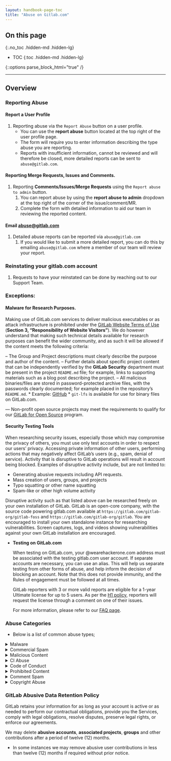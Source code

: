 ```yaml
---
layout: handbook-page-toc
title: "Abuse on Gitlab.com"
---
```


<link rel="stylesheet" type="text/css" href="/stylesheets/biztech.css" />

## On this page
{:.no_toc .hidden-md .hidden-lg}

- TOC
{:toc .hidden-md .hidden-lg}

{::options parse_block_html="true" /}

----
## Overview

### Reporting Abuse

#### Report a User Profile 

1. Reporting abuse via the `Report Abuse` button on a user profile. 
   * You can use the **report abuse** button located at the top right of the user profile page.
   * The form will require you to enter information describing the type abuse you are reporting. 
   * Reports with insufficient information, cannot be reviewed and will therefore be closed, more detailed reports can be sent to `abuse@gitlab.com`.

#### Reporting Merge Requests, Issues and Comments.

1. Reporting **Comments/Issues/Merge Requests** using the `Report abuse to admin` button. 
   1.  You can report abuse by using the **report abuse to admin** dropdown at the top right of the corner of the issue/comment/MR. 
   1.  Complete the form with detailed information to aid our team in reviewing the reported content.


#### Email abuse@gitlab.com 

1.  Detailed abuse reports can be reported via `abuse@gitlab.com` 
    1.  If you would like to submit a more detailed report, you can do this by emailing `abuse@gitlab.com` where a member of our team will review your report. 

### Reinstating your gitlab.com account

1.  Requests to have your reinstated can be done by reaching out to our Support Team.

### Exceptions:

#### Malware for Research Purposes.

Making use of GitLab.com services to deliver malicious executables or as attack infrastructure is prohibited under the [GitLab Website Terms of Use](https://about.gitlab.com/terms/) (**Section 3, “Responsibility of Website Visitors”**).
We do however understand that making such technical details available for research purposes can benefit the wider community, and as such it will be allowed if the content meets the following criteria:
  
  – The Group and Project descriptions must clearly describe the purpose and author of the content.
  – Further details about specific project content that can be independently verified by the **GitLab Security** department must be
  present in the project `README.md` file; for example, links to supporting materials such as a blog post describing the project.
  – All malicious binaries/files are stored in password-protected archive files, with the passwords clearly documented; for example
  placed in the repository’s `README.md`.
     * Example: [GitHub](https://github.com/ytisf/theZoo)
     * `git-lfs` is available for use for binary files on GitLab.com.

— Non-profit open source projects may meet the requirements to qualify for our [GitLab for Open Source](https://about.gitlab.com/solutions/open-source/partners/) program.

#### Security Testing Tools

When researching security issues, especially those which may compromise the privacy of others, you must use only test accounts in order to respect our users’ privacy. Accessing private information of other users, performing actions that may negatively affect GitLab’s users (e.g., spam, denial of service). Activity that is disruptive to GitLab operations will result in account being blocked. Examples of disruptive activity include, but are not limited to:

- Generating abusive requests including API requests.
- Mass creation of users, groups, and projects
- Typo squatting or other name squatting
- Spam-like or other high volume activity

Disruptive activity such as that listed above can be researched freely on your own installation of GitLab. GitLab is an open-core company, with the source code powering gitlab.com available at `https://gitlab.com/gitlab-org/gitlab-foss` and `https://gitlab.com/gitlab-org/gitlab`. You are encouraged to install your own standalone instance for researching vulnerabilities. Screen captures, logs, and videos showing vulnerabilities against your own GitLab installation are encouraged.

* **Testing on GitLab.com**

  When testing on GitLab.com, your @wearehackerone.com address must be associated with the testing gitlab.com user account. If
  separate accounts are necessary, you can use an alias. This will help us separate testing from other forms of abuse, and help
  inform the decision of blocking an account. Note that this does not provide immunity, and the Rules of engagement must be followed
  at all times.
  
  GitLab reporters with 3 or more valid reports are eligible for a 1-year Ultimate license for up to 5 users. As per the 
  [H1 policy](https://gitlab.com/gitlab-com/gl-security/hackerone/configuration/-/blob/master/program-policy.md#gitlab-ultimate-license), reporters will request the license through a comment on one of their issues. 

  For more information, please refer to our [FAQ page](https://about.gitlab.com/handbook/security/security-operations/trustandsafety/FAQ.html#security-testing).

### Abuse Categories

* Below is a list of common abuse types;

<details>
<summary markdown="span">Malware</summary>

- Defined as software that is designed and distributed with the intention of causing damage to a computer, server, client, or computer network.

</details>

<details>
<summary markdown="span">Commercial Spam</summary>

- An account that has been created for the purpose of distributing spam in the form of advertising a product, service, item etc.

</details>
<details>
<summary markdown="span">Malicious Content</summary>
- An account that has been created for the purpose of distributing fraudulent, illegal, pirated or deceptive content.

  - Webpage Spam,
  - Phishing Pages
  - Pages that contain Obscene or Harmful content
  - Harmful or malicious downloads
  - Tools/Scripts used to perform cryptomining on gitlab.com and other platforms.
</details>

<details>
<summary markdown="span">CI Abuse</summary>
Making use of CI Runners for any other purpose than what it is intended for. Examples include, but are not limited to:
  - Cryptocurrency Mining using CI
  - Network Abuse (Denial of Service, Scraping, etc.)
</details>
<details>
<summary markdown="span">Code of Conduct</summary>

In the interest of fostering an open and welcoming environment, we as contributors and maintainers pledge to making participation in our project and our community a harassment-free experience for everyone, regardless of age, body size, disability, ethnicity, sex characteristics, gender identity and expression, level of experience, education, socio-economic status, nationality, personal appearance, race, religion, or sexual identity and orientation.

* Examples of behavior that contributes to creating a positive environment include:

  - Using welcoming and inclusive language.
  - Being respectful of differing viewpoints and experiences.
  - Gracefully accepting constructive criticism.
  - Focusing on what is best for the community.
  - Showing empathy towards other community members.

* Examples of unacceptable behavior by participants include:

  - The use of sexualized language or imagery and unwelcome sexual attention or advances.
  - Trolling, insulting/derogatory comments, and personal or political attacks.
  - Public or private harassment.
  - Publishing others' private information, such as a physical or electronic address, without explicit permission.
  - Other conduct which could reasonably be considered inappropriate in a professional setting.
</details>
<details>
<summary markdown="span">Prohibited Content</summary>
Distributing harmful or offensive content that is defamatory, obscene, abusive, an invasion of privacy (Personally Identifiable Information/PII) or harassing.
  - Reports of Child Sexual Abuse Material (CSAM) please notify [INHOPE](https://www.inhope.org/EN) via the [Report it!](https://www.inhope.org/EN#hotlineReferral) option (follow the steps outlined on the site to submit a report).
</details>
<details>
<summary markdown="span">Comment Spam</summary>
There are various types of Comment spam but is not limited to:

1.  Spammy URL(s)
1.  Advertising
1.  Harmful attachments
1.  Harmful Links
1.  The use of sexualized language or imagery and unwelcome sexual attention or advances.
1.  Trolling, insulting/derogatory comments, and personal or political attacks.
1.  Public or private harassment.
1.  Publishing others' private information, such as a physical or electronic address, without explicit permission.
1.  Other conduct which could reasonably be considered inappropriate in a professional setting.
</details>
<details>
<summary markdown="span">Copyright Abuse</summary>

* URL redirects to popular events.
* Copyright content of which the account holder does not hold the rights to distribute.

</details>

### GitLab Abusive Data Retention Policy

GitLab retains your information for as long as your account is active or as needed to perform our contractual obligations, provide you the Services, comply with legal obligations, resolve disputes, preserve legal rights, or enforce our agreements.

We may delete **abusive accounts**, **associated projects**, **groups** and other contributions after a period of twelve (12) months.
 * In some instances we may remove abusive user contributions in less than twelve (12) months if required without prior notice.

 
